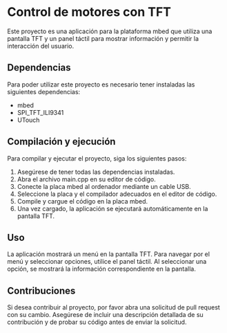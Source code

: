 # Control de motores con TFT
Este proyecto es una aplicación para la plataforma mbed que utiliza una pantalla TFT y un panel táctil para mostrar información y permitir la interacción del usuario.

## Dependencias
Para poder utilizar este proyecto es necesario tener instaladas las siguientes dependencias:

- mbed
- SPI_TFT_ILI9341
- UTouch

## Compilación y ejecución
Para compilar y ejecutar el proyecto, siga los siguientes pasos:

1. Asegúrese de tener todas las dependencias instaladas.
2. Abra el archivo main.cpp en su editor de código.
3. Conecte la placa mbed al ordenador mediante un cable USB.
4. Seleccione la placa y el compilador adecuados en el editor de código.
5. Compile y cargue el código en la placa mbed.
6. Una vez cargado, la aplicación se ejecutará automáticamente en la pantalla TFT.

## Uso
La aplicación mostrará un menú en la pantalla TFT. Para navegar por el menú y seleccionar opciones, utilice el panel táctil. Al seleccionar una opción, se mostrará la información correspondiente en la pantalla.

## Contribuciones
Si desea contribuir al proyecto, por favor abra una solicitud de pull request con su cambio. Asegúrese de incluir una descripción detallada de su contribución y de probar su código antes de enviar la solicitud.
